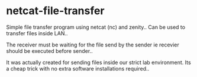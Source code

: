 netcat-file-transfer
====================

Simple file transfer program using netcat (nc) and zenity.. Can be used to transfer files inside LAN.. 

The receiver must be waiting for the file send by the sender ie recevier should be executed before sender..

It was actually created for sending files inside our strict lab environment. Its a cheap trick with no extra software installations required..

